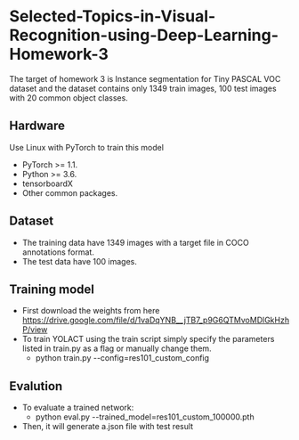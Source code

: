 # Selected-Topics-in-Visual-Recognition-using-Deep-Learning-Homework-3
The target of homework 3 is Instance segmentation for Tiny PASCAL VOC dataset and the dataset contains only 1349 train images, 100 test images with 20 common object classes.

## Hardware   
  Use Linux with PyTorch to train this model  
  - PyTorch >= 1.1.  
  - Python >= 3.6.  
  - tensorboardX  
  - Other common packages.  

## Dataset 
  * The training data have 1349 images with a target file in COCO annotations format.
  * The test data have 100 images. 
  
## Training model
  * First download the weights from here https://drive.google.com/file/d/1vaDqYNB__jTB7_p9G6QTMvoMDlGkHzhP/view
  * To train YOLACT using the train script simply specify the parameters listed in train.py as a flag or manually change them.  
    - python train.py --config=res101_custom_config
## Evalution
  * To evaluate a trained network:  
    - python eval.py --trained_model=res101_custom_100000.pth
  * Then, it will generate a.json file with test result
